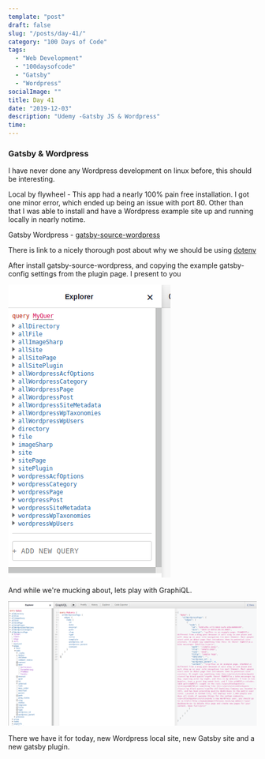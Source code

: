 ```yaml
---
template: "post"
draft: false
slug: "/posts/day-41/"
category: "100 Days of Code"
tags:
  - "Web Development"
  - "100daysofcode"
  - "Gatsby"
  - "Wordpress"
socialImage: ""
title: Day 41
date: "2019-12-03"
description: "Udemy -Gatsby JS & Wordpress" 
time: 
---
```


### Gatsby & Wordpress

I have never done any Wordpress development on linux before, this should be interesting.

Local by flywheel - This app had a nearly 100% pain free installation. I got one minor error, which ended up being an issue with port 80. Other than that I was able to install and have a Wordpress example site up and running locally in nearly notime.

Gatsby Wordpress - [gatsby-source-wordpress](https://www.gatsbyjs.org/packages/gatsby-source-wordpress/?=wordpress)

There is link to a nicely thorough post about why we should be using [dotenv](https://www.gatsbyjs.org/docs/environment-variables/)

After install gatsby-source-wordpress, and copying the example gatsby-config settings from the plugin page. I present to you

![GraphiQL Wordpress Data](../../static/media/2019-12-03-Wordpress-GraphiQL.png)

And while we're mucking about, lets play with GraphiQL.

![GraphiQL allWordpressPage query](../../static/media/2019-12-03-Wodpress-graphiQL-query.png)

There we have it for today, new Wordpress local site, new Gatsby site and a new gatsby plugin.
